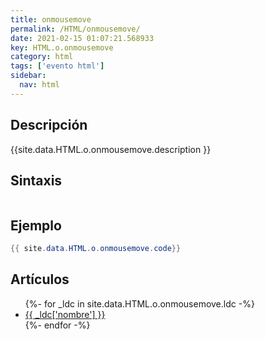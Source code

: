 ```yaml
---
title: onmousemove
permalink: /HTML/onmousemove/
date: 2021-02-15 01:07:21.568933
key: HTML.o.onmousemove
category: html
tags: ['evento html']
sidebar: 
  nav: html
---
```


## Descripción
{{site.data.HTML.o.onmousemove.description }}

## Sintaxis
~~~html
~~~

## Ejemplo
~~~java
{{ site.data.HTML.o.onmousemove.code}}
~~~

## Artículos
<ul>
{%- for _ldc in site.data.HTML.o.onmousemove.ldc -%}
   <li>
       <a href="{{_ldc['url'] }}">{{ _ldc['nombre'] }}</a>
   </li>
{%- endfor -%}
</ul>
